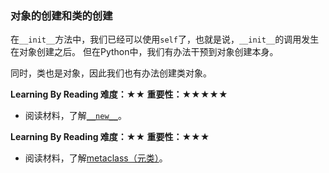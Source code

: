 ### 对象的创建和类的创建

在`__init__`方法中，我们已经可以使用`self`了，也就是说，`__init__`的调用发生在对象创建之后。
但在Python中，我们有办法干预到对象创建本身。

同时，类也是对象，因此我们也有办法创建类对象。

**Learning By Reading 难度：★★ 重要性：★★★★★**

- 阅读材料，了解[`__new__`](https://foofish.net/magic-method.html)。

**Learning By Reading 难度：★★ 重要性：★★★**

- 阅读材料，了解[metaclass（元类）](http://wiki.jikexueyuan.com/project/explore-python/Class/metaclass.html)。
